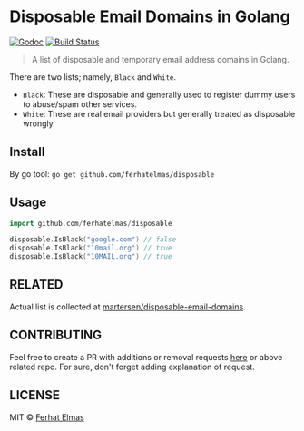 # Disposable Email Domains in Golang

[![Godoc](http://img.shields.io/badge/godoc-reference-blue.svg?style=flat)](https://godoc.org/github.com/ferhatelmas/disposable)
[![Build Status](https://travis-ci.org/ferhatelmas/disposable.svg?branch=master)](https://travis-ci.org/ferhatelmas/disposable)

> A list of disposable and temporary email address domains in Golang.

There are two lists; namely, `Black` and `White`.

* `Black`: These are disposable and generally used to register dummy users to abuse/spam other services.
* `White`: These are real email providers but generally treated as disposable wrongly.

## Install

By go tool: `go get github.com/ferhatelmas/disposable`

## Usage

```go
import github.com/ferhatelmas/disposable

disposable.IsBlack("google.com") // false
disposable.IsBlack("10mail.org") // true
disposable.IsBlack("10MAIL.org") // true
```

## RELATED

Actual list is collected at [martersen/disposable-email-domains](https://github.com/martenson/disposable-email-domains).

## CONTRIBUTING

Feel free to create a PR with additions or removal requests [here](https://github.com/ferhatelmas/disposable/issues/new) or above related repo. For sure, don't forget adding explanation of request.

## LICENSE

MIT © [Ferhat Elmas](https://github.com/ferhatelmas)
